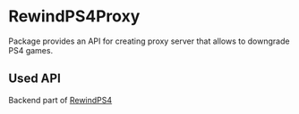 # RewindPS4Proxy

Package provides an API for creating proxy server that allows to downgrade PS4 games.

## Used API
Backend part of [RewindPS4](https://github.com/Ailyth99/RewindPS4)
